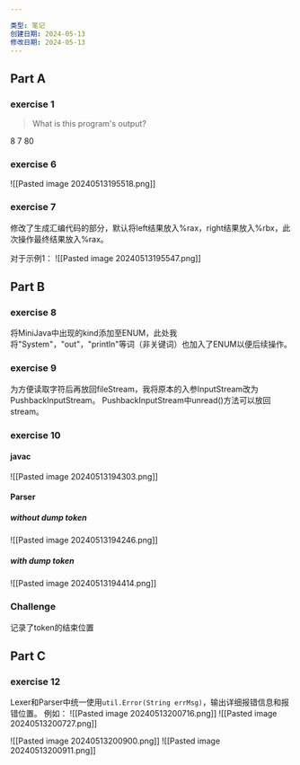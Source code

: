 ```yaml
---

类型: 笔记
创建日期: 2024-05-13
修改日期: 2024-05-13
---
```

## Part A
### exercise 1
>What is this program's output?

8 7
80
### exercise 6
![[Pasted image 20240513195518.png]]
### exercise 7
修改了生成汇编代码的部分，默认将left结果放入%rax，right结果放入%rbx，此次操作最终结果放入%rax。

对于示例1：
![[Pasted image 20240513195547.png]]
## Part B
### exercise 8
将MiniJava中出现的kind添加至ENUM，此处我将"System"，"out"，"println"等词（非关键词）也加入了ENUM以便后续操作。
### exercise 9
为方便读取字符后再放回fileStream，我将原本的入参InputStream改为PushbackInputStream。
PushbackInputStream中unread()方法可以放回stream。
### exercise 10
#### javac
![[Pasted image 20240513194303.png]]
#### Parser 
##### without dump token
![[Pasted image 20240513194246.png]]
##### with dump token
![[Pasted image 20240513194414.png]]
### Challenge
记录了token的结束位置
## Part C
### exercise 12
Lexer和Parser中统一使用`util.Error(String errMsg)`，输出详细报错信息和报错位置。
例如：
![[Pasted image 20240513200716.png]]
![[Pasted image 20240513200727.png]]

![[Pasted image 20240513200900.png]]
![[Pasted image 20240513200911.png]]